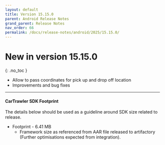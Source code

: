```yaml
---
layout: default
title: Version 15.15.0
parent: Android Release Notes
grand_parent: Release Notes
nav_order: 66
permalink: /docs/release-notes/android/2025/15.15.0/
---
```


# New in version 15.15.0

{: .no_toc }


* Allow to pass coordinates for pick up and drop off location
* Improvements and bug fixes



---
#### CarTrawler SDK Footprint

The details below should be used as a guideline around SDK size related to release.
* Footprint - 6.41 MB
  * Framework size as referenced from AAR file released to artifactory (Further optimisations expected from integration).